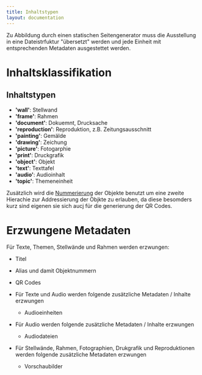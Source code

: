 ```yaml
---
title: Inhaltstypen
layout: documentation
---
```


Zu Abbildung durch einen statischen Seitengenerator muss die Ausstellung in eine Dateistrfuktur "übersetzt" werden und jede Einheit mit entsprechenden Metadaten ausgestettet werden.

# Inhaltsklassifikation

## Inhaltstypen

* **'wall'**: Stellwand
* **'frame'**: Rahmen
* **'document'**: Dokuemnt, Drucksache
* **'reproduction'**: Reproduktion, z.B. Zeitungsausschnitt
* **'painting'**: Gemälde
* **'drawing'**: Zeichung
* **'picture'**: Fotogarphie
* **'print'**: Druckgrafik
* **'object'**: Objekt
* **'text'**: Texttafel
* **'audio'**: Audioinhalt
* **'topic'**: Themeneinheit

Zusätzlich wird die [Nummerierung](/making-of/object-numbers/) der Objekte benutzt um eine zweite Hierachie zur Addressierung der Objkte zu erlauben, da diese besomders kurz sind eigenen sie sich aucj für die generierung der QR Codes.

# Erzwungene Metadaten

Für Texte, Themen, Stellwände und Rahmen werden erzwungen:
  * Titel
  * Alias und damit Objektnummern
  * QR Codes

* Für Texte und Audio werden folgende zusätzliche Metadaten / Inhalte erzwungen
  * Audioeinheiten

* Für Audio werden folgende zusätzliche Metadaten / Inhalte erzwungen
  * Audiodateien

* Für Stellwände, Rahmen, Fotographien, Drukgrafik und Reproduktionen werden folgende zusätzliche Metadaten erzwungen
  * Vorschaubilder
